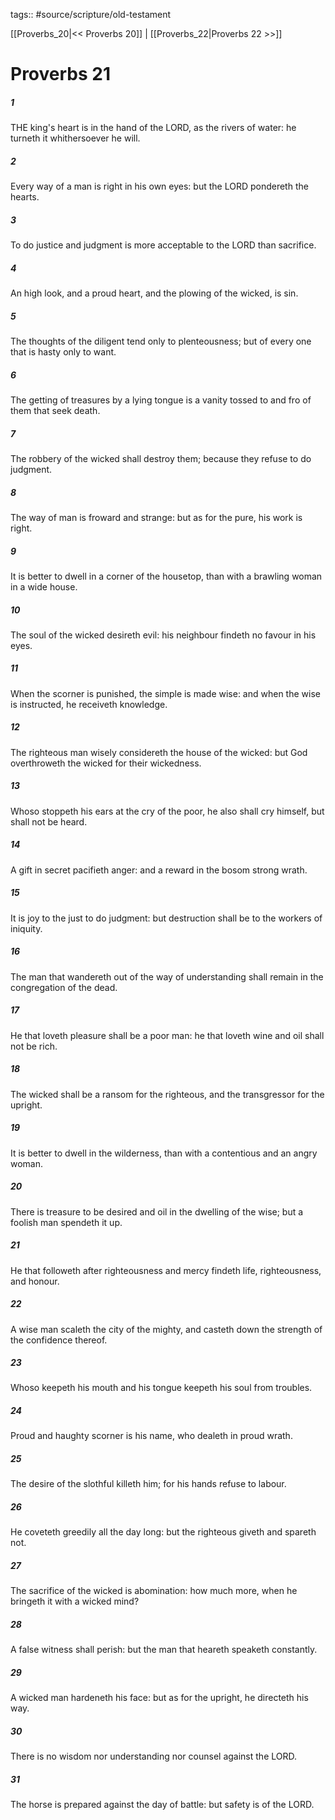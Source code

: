 tags:: #source/scripture/old-testament

[[Proverbs_20|<< Proverbs 20]] | [[Proverbs_22|Proverbs 22 >>]]

# Proverbs 21

##### 1

THE king's heart is in the hand of the LORD, as the rivers of water: he turneth it whithersoever he will.

##### 2

Every way of a man is right in his own eyes: but the LORD pondereth the hearts.

##### 3

To do justice and judgment is more acceptable to the LORD than sacrifice.

##### 4

An high look, and a proud heart, and the plowing of the wicked, is sin.

##### 5

The thoughts of the diligent tend only to plenteousness; but of every one that is hasty only to want.

##### 6

The getting of treasures by a lying tongue is a vanity tossed to and fro of them that seek death.

##### 7

The robbery of the wicked shall destroy them; because they refuse to do judgment.

##### 8

The way of man is froward and strange: but as for the pure, his work is right.

##### 9

It is better to dwell in a corner of the housetop, than with a brawling woman in a wide house.

##### 10

The soul of the wicked desireth evil: his neighbour findeth no favour in his eyes.

##### 11

When the scorner is punished, the simple is made wise: and when the wise is instructed, he receiveth knowledge.

##### 12

The righteous man wisely considereth the house of the wicked: but God overthroweth the wicked for their wickedness.

##### 13

Whoso stoppeth his ears at the cry of the poor, he also shall cry himself, but shall not be heard.

##### 14

A gift in secret pacifieth anger: and a reward in the bosom strong wrath.

##### 15

It is joy to the just to do judgment: but destruction shall be to the workers of iniquity.

##### 16

The man that wandereth out of the way of understanding shall remain in the congregation of the dead.

##### 17

He that loveth pleasure shall be a poor man: he that loveth wine and oil shall not be rich.

##### 18

The wicked shall be a ransom for the righteous, and the transgressor for the upright.

##### 19

It is better to dwell in the wilderness, than with a contentious and an angry woman.

##### 20

There is treasure to be desired and oil in the dwelling of the wise; but a foolish man spendeth it up.

##### 21

He that followeth after righteousness and mercy findeth life, righteousness, and honour.

##### 22

A wise man scaleth the city of the mighty, and casteth down the strength of the confidence thereof.

##### 23

Whoso keepeth his mouth and his tongue keepeth his soul from troubles.

##### 24

Proud and haughty scorner is his name, who dealeth in proud wrath.

##### 25

The desire of the slothful killeth him; for his hands refuse to labour.

##### 26

He coveteth greedily all the day long: but the righteous giveth and spareth not.

##### 27

The sacrifice of the wicked is abomination: how much more, when he bringeth it with a wicked mind?

##### 28

A false witness shall perish: but the man that heareth speaketh constantly.

##### 29

A wicked man hardeneth his face: but as for the upright, he directeth his way.

##### 30

There is no wisdom nor understanding nor counsel against the LORD.

##### 31

The horse is prepared against the day of battle: but safety is of the LORD.
